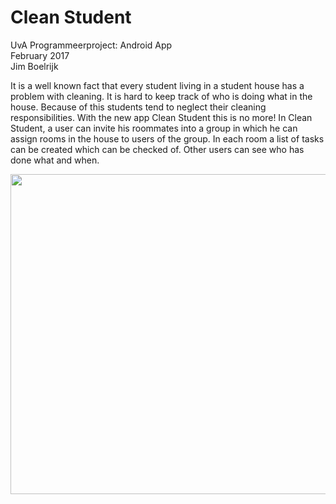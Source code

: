 # Clean Student

UvA Programmeerproject: Android App<br>
February 2017<br>
Jim Boelrijk<br>

It is a well known fact that every student living in a student house has a problem with cleaning.
It is hard to keep track of who is doing what in the house. Because of this students tend to neglect
their cleaning responsibilities. With the new app Clean Student this is no more! 
In Clean Student, a user can invite his roommates into a group in which he can assign rooms 
in the house to users of the group. In each room a list of tasks can be created which can be checked of.
Other users can see who has done what and when.

<img src="/doc/homeScreenshot.png" height="512">
